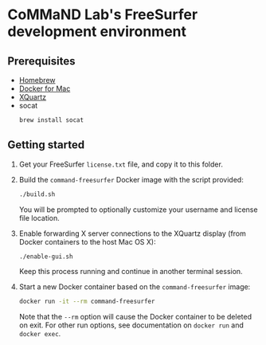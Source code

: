 # CoMMaND Lab's FreeSurfer development environment

## Prerequisites

 - [Homebrew](https://brew.sh/)
 - [Docker for Mac](https://docs.docker.com/docker-for-mac/install/)
 - [XQuartz](https://www.xquartz.org/)
 - socat
   ~~~~~~~~ bash
   brew install socat
   ~~~~~~~~

## Getting started

1. Get your FreeSurfer `license.txt` file, and copy it to this folder.

2. Build the `command-freesurfer` Docker image with the script provided:
   ~~~~~~~~ bash
   ./build.sh
   ~~~~~~~~
   You will be prompted to optionally customize your username and license file location.

3. Enable forwarding X server connections to the XQuartz display (from Docker containers to the host Mac OS X):
   ~~~~~~~~ bash
   ./enable-gui.sh
   ~~~~~~~~
   Keep this process running and continue in another terminal session.

4. Start a new Docker container based on the `command-freesurfer` image:
   ~~~~~~~~ bash
   docker run -it --rm command-freesurfer
   ~~~~~~~~
   Note that the `--rm` option will cause the Docker container to be deleted on exit. For other run options, see documentation on `docker run` and `docker exec`.
